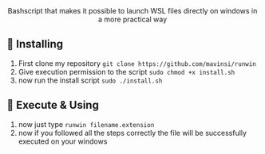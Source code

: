 <div id="header" align="center">
Bashscript that makes it possible to launch WSL files directly on windows in a more practical way
</div>

## 💭 Installing
1. First clone my repository ``git clone https://github.com/mavinsi/runwin ``
2. Give execution permission to the script ``sudo chmod +x install.sh``
3. now run the install script ``sudo ./install.sh``

## 🏃 Execute & Using
1. now just type ``runwin filename.extension``
2. now if you followed all the steps correctly the file will be successfully executed on your windows 
